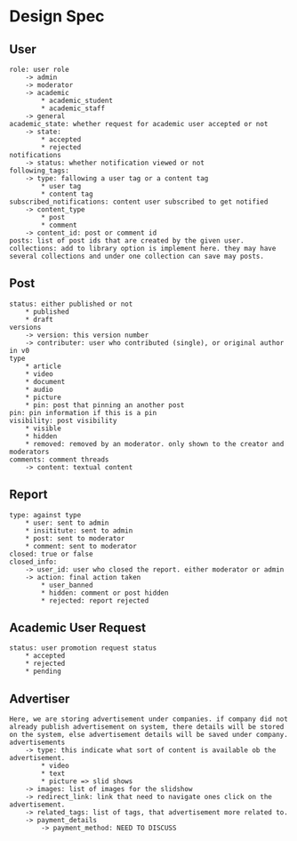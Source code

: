 # Design Spec
## User
    role: user role
        -> admin
        -> moderator
        -> academic
            * academic_student
            * academic_staff
        -> general
    academic_state: whether request for academic user accepted or not
        -> state: 
            * accepted
            * rejected
    notifications
        -> status: whether notification viewed or not
    following_tags:
        -> type: fallowing a user tag or a content tag
            * user tag
            * content tag
    subscribed_notifications: content user subscribed to get notified
        -> content_type
            * post
            * comment
        -> content_id: post or comment id
    posts: list of post ids that are created by the given user.
    collections: add to library option is implement here. they may have several collections and under one collection can save may posts.

## Post
    status: either published or not
        * published
        * draft
    versions
        -> version: this version number
        -> contributer: user who contributed (single), or original author in v0
    type
        * article
        * video
        * document
        * audio
        * picture
        * pin: post that pinning an another post
    pin: pin information if this is a pin
    visibility: post visibility
        * visible
        * hidden
        * removed: removed by an moderator. only shown to the creator and moderators
    comments: comment threads
        -> content: textual content

## Report
    type: against type
        * user: sent to admin
        * insititute: sent to admin
        * post: sent to moderator
        * comment: sent to moderator
    closed: true or false
    closed_info: 
        -> user_id: user who closed the report. either moderator or admin
        -> action: final action taken
            * user_banned
            * hidden: comment or post hidden
            * rejected: report rejected

## Academic User Request
    status: user promotion request status
        * accepted
        * rejected
        * pending

## Advertiser
    Here, we are storing advertisement under companies. if company did not already publish advertisement on system, there details will be stored on the system, else advertisement details will be saved under company. 
    advertisements
        -> type: this indicate what sort of content is available ob the advertisement.
            * video
            * text
            * picture => slid shows
        -> images: list of images for the slidshow
        -> redirect_link: link that need to navigate ones click on the advertisement.
        -> related_tags: list of tags, that advertisement more related to.
        -> payment_details
            -> payment_method: NEED TO DISCUSS
